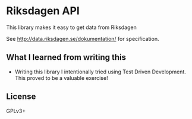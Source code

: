 # Riksdagen API
This library makes it easy to get data from Riksdagen

See http://data.riksdagen.se/dokumentation/ for specification.

## What I learned from writing this
* Writing this library I intentionally tried 
  using Test Driven Development. This proved to be 
  a valuable exercise!
  
## License
GPLv3+